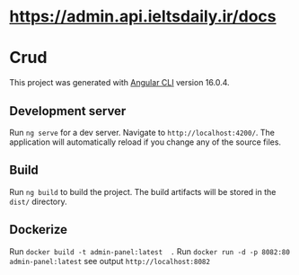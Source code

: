 # https://admin.api.ieltsdaily.ir/docs

# Crud

This project was generated with [Angular CLI](https://github.com/angular/angular-cli) version 16.0.4.

## Development server

Run `ng serve` for a dev server. Navigate to `http://localhost:4200/`. The application will automatically reload if you change any of the source files.


## Build

Run `ng build` to build the project. The build artifacts will be stored in the `dist/` directory.


## Dockerize
Run `docker build -t admin-panel:latest  .`
Run `docker run -d -p 8082:80 admin-panel:latest`
see output `http://localhost:8082`

